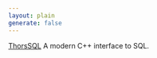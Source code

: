 ```yaml
---
layout: plain
generate: false
---
```


[ThorsSQL](https://github.com/Loki-Astari/ThorsSQL) A modern C++ interface to SQL.

